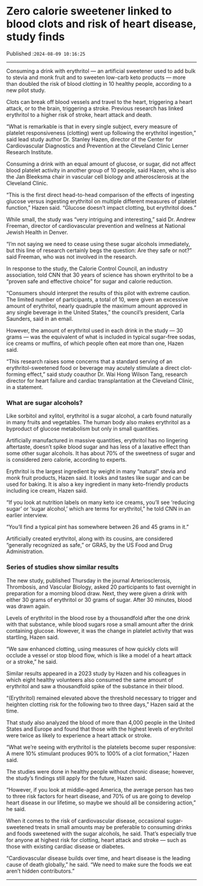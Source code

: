 # Zero calorie sweetener linked to blood clots and risk of heart disease, study finds

Published :`2024-08-09 10:16:25`

---

Consuming a drink with erythritol — an artificial sweetener used to add bulk to stevia and monk fruit and to sweeten low-carb keto products — more than doubled the risk of blood clotting in 10 healthy people, according to a new pilot study.

Clots can break off blood vessels and travel to the heart, triggering a heart attack, or to the brain, triggering a stroke. Previous research has linked erythritol to a higher risk of stroke, heart attack and death.

“What is remarkable is that in every single subject, every measure of platelet responsiveness (clotting) went up following the erythritol ingestion,” said lead study author Dr. Stanley Hazen, director of the Center for Cardiovascular Diagnostics and Prevention at the Cleveland Clinic Lerner Research Institute.

Consuming a drink with an equal amount of glucose, or sugar, did not affect blood platelet activity in another group of 10 people, said Hazen, who is also the Jan Bleeksma chair in vascular cell biology and atherosclerosis at the Cleveland Clinic.

“This is the first direct head-to-head comparison of the effects of ingesting glucose versus ingesting erythritol on multiple different measures of platelet function,” Hazen said. “Glucose doesn’t impact clotting, but erythritol does.”

While small, the study was “very intriguing and interesting,” said Dr. Andrew Freeman, director of cardiovascular prevention and wellness at National Jewish Health in Denver.

“I’m not saying we need to cease using these sugar alcohols immediately, but this line of research certainly begs the question: Are they safe or not?” said Freeman, who was not involved in the research.

In response to the study, the Calorie Control Council, an industry association, told CNN that 30 years of science has shown erythritol to be a “proven safe and effective choice” for sugar and calorie reduction.

“Consumers should interpret the results of this pilot with extreme caution. The limited number of participants, a total of 10, were given an excessive amount of erythritol, nearly quadruple the maximum amount approved in any single beverage in the United States,” the council’s president, Carla Saunders, said in an email.

However, the amount of erythritol used in each drink in the study — 30 grams — was the equivalent of what is included in typical sugar-free sodas, ice creams or muffins, of which people often eat more than one, Hazen said.

“This research raises some concerns that a standard serving of an erythritol-sweetened food or beverage may acutely stimulate a direct clot-forming effect,” said study coauthor Dr. Wai Hong Wilson Tang, research director for heart failure and cardiac transplantation at the Cleveland Clinic, in a statement.

### What are sugar alcohols?

Like sorbitol and xylitol, erythritol is a sugar alcohol, a carb found naturally in many fruits and vegetables. The human body also makes erythritol as a byproduct of glucose metabolism but only in small quantities.

Artificially manufactured in massive quantities, erythritol has no lingering aftertaste, doesn’t spike blood sugar and has less of a laxative effect than some other sugar alcohols. It has about 70% of the sweetness of sugar and is considered zero calorie, according to experts.

Erythritol is the largest ingredient by weight in many “natural” stevia and monk fruit products, Hazen said. It looks and tastes like sugar and can be used for baking. It is also a key ingredient in many keto-friendly products including ice cream, Hazen said.

“If you look at nutrition labels on many keto ice creams, you’ll see ‘reducing sugar’ or ‘sugar alcohol,’ which are terms for erythritol,” he told CNN in an earlier interview.

“You’ll find a typical pint has somewhere between 26 and 45 grams in it.”

Artificially created erythritol, along with its cousins, are considered “generally recognized as safe,” or GRAS, by the US Food and Drug Administration.

### Series of studies show similar results

The new study, published Thursday in the journal Arteriosclerosis, Thrombosis, and Vascular Biology, asked 20 participants to fast overnight in preparation for a morning blood draw. Next, they were given a drink with either 30 grams of erythritol or 30 grams of sugar. After 30 minutes, blood was drawn again.

Levels of erythritol in the blood rose by a thousandfold after the one drink with that substance, while blood sugars rose a small amount after the drink containing glucose. However, it was the change in platelet activity that was startling, Hazen said.

“We saw enhanced clotting, using measures of how quickly clots will occlude a vessel or stop blood flow, which is like a model of a heart attack or a stroke,” he said.

Similar results appeared in a 2023 study by Hazen and his colleagues in which eight healthy volunteers also consumed the same amount of erythritol and saw a thousandfold spike of the substance in their blood.

“(Erythritol) remained elevated above the threshold necessary to trigger and heighten clotting risk for the following two to three days,” Hazen said at the time.

That study also analyzed the blood of more than 4,000 people in the United States and Europe and found that those with the highest levels of erythritol were twice as likely to experience a heart attack or stroke.

“What we’re seeing with erythritol is the platelets become super responsive: A mere 10% stimulant produces 90% to 100% of a clot formation,” Hazen said.

The studies were done in healthy people without chronic disease; however, the study’s findings still apply for the future, Hazen said.

“However, if you look at middle-aged America, the average person has two to three risk factors for heart disease, and 70% of us are going to develop heart disease in our lifetime, so maybe we should all be considering action,” he said.

When it comes to the risk of cardiovascular disease, occasional sugar-sweetened treats in small amounts may be preferable to consuming drinks and foods sweetened with the sugar alcohols, he said. That’s especially true for anyone at highest risk for clotting, heart attack and stroke — such as those with existing cardiac disease or diabetes.

“Cardiovascular disease builds over time, and heart disease is the leading cause of death globally,” he said. “We need to make sure the foods we eat aren’t hidden contributors.”

---

